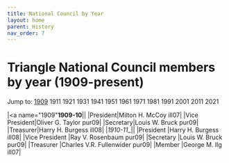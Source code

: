 ```yaml
---
title: National Council by Year
layout: home
parent: History
nav_order: 7
---
```

# Triangle National Council members by year (1909-present)

Jump to: [1909](#1909) 1911 1921 1931 1941 1951 1961 1971 1981 1991 2001 2011 2021

|<a name="1909"**1909-10**</a>||
|President|Milton H. McCoy  ill07|
|Vice President|Oliver G. Taylor  pur09|
|Secretary|Louis W. Bruck  pur09|
|Treasurer|Harry H. Burgess  ill08|
|_1910-11__||
|President              |Harry H. Burgess  ill08|
|Vice President         |Ray V. Rosenbaum  pur09|
|Secretary              |Louis W. Bruck  pur09|
|Treasurer              |Charles V.R. Fullenwider  pur09|
|Member                 |George M. Ilg  ill07|

